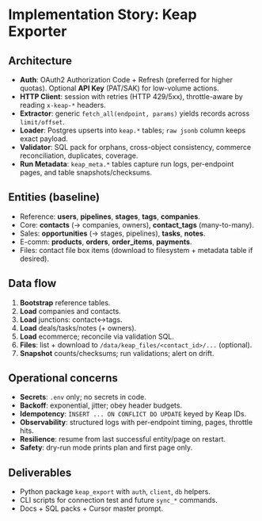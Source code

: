 # Implementation Story: Keap Exporter

## Architecture
- **Auth**: OAuth2 Authorization Code + Refresh (preferred for higher quotas). Optional **API Key** (PAT/SAK) for low-volume actions.
- **HTTP Client**: session with retries (HTTP 429/5xx), throttle-aware by reading `x-keap-*` headers.
- **Extractor**: generic `fetch_all(endpoint, params)` yields records across `limit/offset`.
- **Loader**: Postgres upserts into `keap.*` tables; `raw jsonb` column keeps exact payload.
- **Validator**: SQL pack for orphans, cross-object consistency, commerce reconciliation, duplicates, coverage.
- **Run Metadata**: `keap_meta.*` tables capture run logs, per-endpoint pages, and table snapshots/checksums.

## Entities (baseline)
- Reference: **users**, **pipelines**, **stages**, **tags**, **companies**.
- Core: **contacts** (→ companies, owners), **contact_tags** (many-to-many).
- Sales: **opportunities** (→ stages, pipelines), **tasks**, **notes**.
- E-comm: **products**, **orders**, **order_items**, **payments**.
- Files: contact file box items (download to filesystem + metadata table if desired).

## Data flow
1. **Bootstrap** reference tables.
2. **Load** companies and contacts.
3. **Load** junctions: contact↔tags.
4. **Load** deals/tasks/notes (+ owners).
5. **Load** ecommerce; reconcile via validation SQL.
6. **Files**: list + download to `/data/keap_files/<contact_id>/...` (optional).
7. **Snapshot** counts/checksums; run validations; alert on drift.

## Operational concerns
- **Secrets**: `.env` only; no secrets in code.
- **Backoff**: exponential, jitter; obey header budgets.
- **Idempotency**: `INSERT ... ON CONFLICT DO UPDATE` keyed by Keap IDs.
- **Observability**: structured logs with per-endpoint timing, pages, throttle hits.
- **Resilience**: resume from last successful entity/page on restart.
- **Safety**: dry-run mode prints plan and first page only.

## Deliverables
- Python package `keap_export` with `auth`, `client`, `db` helpers.
- CLI scripts for connection test and future `sync_*` commands.
- Docs + SQL packs + Cursor master prompt.
